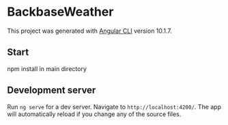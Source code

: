 # BackbaseWeather

This project was generated with [Angular CLI](https://github.com/angular/angular-cli) version 10.1.7.

## Start

npm install in main directory

## Development server

Run `ng serve` for a dev server. Navigate to `http://localhost:4200/`. The app will automatically reload if you change any of the source files.
